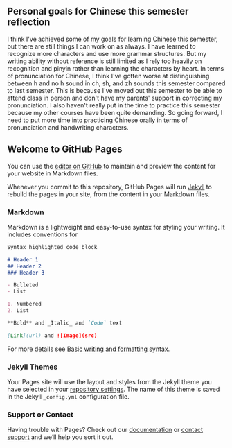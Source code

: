 ## Personal goals for Chinese this semester reflection

I think I've achieved some of my goals for learning Chinese this semester, but there are still things I can work on as always. I have learned to recognize more characters and use more grammar structures. But my writing ability without reference is still limited as I rely too heavily on recognition and pinyin rather than learning the characters by heart. In terms of pronunciation for Chinese, I think I've gotten worse at distinguishing between h and no h sound in ch, sh, and zh sounds this semester compared to last semester. This is because I've moved out this semester to be able to attend class in person and don't have my parents' support in correcting my pronunciation. I also haven't really put in the time to practice this semester because my other courses have been quite demanding. So going forward, I need to put more time into practicing Chinese orally in terms of pronunciation and handwriting characters. 


## Welcome to GitHub Pages

You can use the [editor on GitHub](https://github.com/richuyulin/Digital-Learning-Portfolio-Entry-2/edit/main/README.md) to maintain and preview the content for your website in Markdown files.

Whenever you commit to this repository, GitHub Pages will run [Jekyll](https://jekyllrb.com/) to rebuild the pages in your site, from the content in your Markdown files.

### Markdown

Markdown is a lightweight and easy-to-use syntax for styling your writing. It includes conventions for

```markdown
Syntax highlighted code block

# Header 1
## Header 2
### Header 3

- Bulleted
- List

1. Numbered
2. List

**Bold** and _Italic_ and `Code` text

[Link](url) and ![Image](src)
```

For more details see [Basic writing and formatting syntax](https://docs.github.com/en/github/writing-on-github/getting-started-with-writing-and-formatting-on-github/basic-writing-and-formatting-syntax).

### Jekyll Themes

Your Pages site will use the layout and styles from the Jekyll theme you have selected in your [repository settings](https://github.com/richuyulin/Digital-Learning-Portfolio-Entry-2/settings/pages). The name of this theme is saved in the Jekyll `_config.yml` configuration file.

### Support or Contact

Having trouble with Pages? Check out our [documentation](https://docs.github.com/categories/github-pages-basics/) or [contact support](https://support.github.com/contact) and we’ll help you sort it out.
